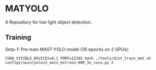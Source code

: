 # MATYOLO
A Repository for low light object detection.

## Training
Setp-1:
Pre-train MAST-YOLO model (36 epochs on 2 GPUs): 
```shell
CUDA_VISIBLE_DEVICES=0,1 PORT=12345 bash ./tools/dist_train_mat.sh configs/swin/yolov3_swin_mstrain-608_3x_coco.py 2
```
